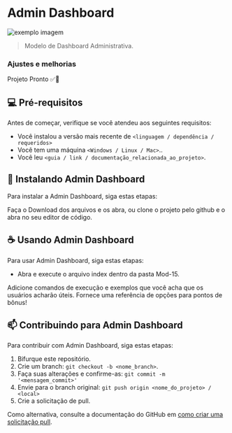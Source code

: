 # Admin Dashboard

<img src="./Assets/Imgs/Admin-db" alt="exemplo imagem">

> Modelo de Dashboard Administrativa.
### Ajustes e melhorias

Projeto Pronto ✅🥳


## 💻 Pré-requisitos

Antes de começar, verifique se você atendeu aos seguintes requisitos:

* Você instalou a versão mais recente de `<linguagem / dependência / requeridos>`
* Você tem uma máquina `<Windows / Linux / Mac>`..
* Você leu `<guia / link / documentação_relacionada_ao_projeto>`.

## 🚀 Instalando Admin Dashboard

Para instalar a Admin Dashboard, siga estas etapas:

Faça o Download dos arquivos e os abra, ou clone o projeto pelo github e o abra no seu editor de código.

## ☕ Usando Admin Dashboard

Para usar Admin Dashboard, siga estas etapas:

- Abra e execute o arquivo index dentro da pasta Mod-15.

Adicione comandos de execução e exemplos que você acha que os usuários acharão úteis. Fornece uma referência de opções para pontos de bônus!

## 📫 Contribuindo para Admin Dashboard
<!---Se o seu README for longo ou se você tiver algum processo ou etapas específicas que deseja que os contribuidores sigam, considere a criação de um arquivo CONTRIBUTING.md separado--->
Para contribuir com Admin Dashboard, siga estas etapas:

1. Bifurque este repositório.
2. Crie um branch: `git checkout -b <nome_branch>`.
3. Faça suas alterações e confirme-as: `git commit -m '<mensagem_commit>'`
4. Envie para o branch original: `git push origin <nome_do_projeto> / <local>`
5. Crie a solicitação de pull.

Como alternativa, consulte a documentação do GitHub em [como criar uma solicitação pull](https://help.github.com/en/github/collaborating-with-issues-and-pull-requests/creating-a-pull-request).
